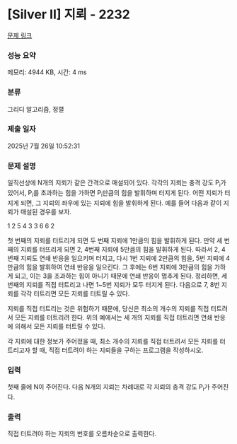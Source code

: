 # [Silver II] 지뢰 - 2232 

[문제 링크](https://www.acmicpc.net/problem/2232) 

### 성능 요약

메모리: 4944 KB, 시간: 4 ms

### 분류

그리디 알고리즘, 정렬

### 제출 일자

2025년 7월 26일 10:52:31

### 문제 설명

<p>일직선상에 N개의 지뢰가 같은 간격으로 매설되어 있다. 각각의 지뢰는 충격 강도 P<sub>i</sub>가 있어서, P<sub>i</sub>를 초과하는 힘을 가하면 P<sub>i</sub>만큼의 힘을 발휘하며 터지게 된다. 어떤 지뢰가 터지게 되면, 그 지뢰의 좌우에 있는 지뢰에 힘을 발휘하게 된다. 예를 들어 다음과 같이 지뢰가 매설된 경우를 보자.</p>

<p>1 2 5 4 3 3 6 6 2</p>

<p>첫 번째의 지뢰를 터트리게 되면 두 번째 지뢰에 1만큼의 힘을 발휘하게 된다. 만약 세 번째의 지뢰를 터뜨리게 되면 2, 4번째 지뢰에 5만큼의 힘을 발휘하게 된다. 따라서 2, 4번째 지뢰도 연쇄 반응을 일으키며 터지고, 다시 1번 지뢰에 2만큼의 힘을, 5번 지뢰에 4만큼의 힘을 발휘하여 연쇄 반응을 일으킨다. 그 후에는 6번 지뢰에 3만큼의 힘을 가하게 되고, 이는 3을 초과하는 힘이 아니기 때문에 연쇄 반응이 멈추게 된다. 정리하면, 세 번째의 지뢰를 직접 터트리고 나면 1~5번 지뢰가 모두 터지게 된다. 다음으로 7, 8번 지뢰를 각각 터트리면 모든 지뢰를 터트릴 수 있다.</p>

<p>지뢰를 직접 터트리는 것은 위험하기 때문에, 당신은 최소의 개수의 지뢰를 직접 터트려서 모든 지뢰를 터트리려 한다. 위의 예에서는 세 개의 지뢰를 직접 터트리면 연쇄 반응에 의해서 모든 지뢰를 터트릴 수 있다.</p>

<p>각 지뢰에 대한 정보가 주어졌을 때, 최소 개수의 지뢰를 직접 터트려서 모든 지뢰를 터트리고자 할 때, 직접 터트려야 하는 지뢰들을 구하는 프로그램을 작성하시오.</p>

### 입력 

 <p>첫째 줄에 N이 주어진다. 다음 N개의 지뢰는 차례대로 각 지뢰의 충격 강도 P<sub>i</sub>가 주어진다.</p>

### 출력 

 <p>직접 터트려야 하는 지뢰의 번호를 오름차순으로 출력한다.</p>

